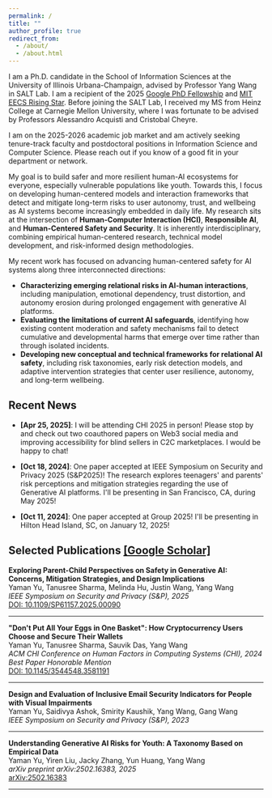 ```yaml
---
permalink: /
title: ""
author_profile: true
redirect_from: 
  - /about/
  - /about.html
---
```

I am a Ph.D. candidate in the School of Information Sciences at the <span class='fa-facebook-square'>University of Illinois Urbana-Champaign</span>, advised by Professor <span class='fa-facebook-square'>Yang Wang</span> in SALT Lab. I am a recipient of the 2025 <span class='text-colored'>[Google PhD Fellowship](https://research.google/programs-and-events/phd-fellowship/recipients/)</span> and <span class='text-colored'>[MIT EECS Rising Star](https://risingstars-eecs.mit.edu/participants/?y=2025&search_page=4)</span>. Before joining the SALT Lab, I received my MS from Heinz College at Carnegie Mellon University, where I was fortunate to be advised by Professors <span class='fa-facebook-square'>Alessandro Acquisti</span> and <span class='fa-facebook-square'>Cristobal Cheyre</span>.

<span class='required'> I am on the 2025-2026 academic job market and am actively seeking tenure-track faculty and postdoctoral positions in Information Science and Computer Science. Please reach out if you know of a good fit in your department or network.</span>

My goal is to build safer and more resilient human-AI ecosystems for everyone, especially vulnerable populations like youth. Towards this, I focus on developing human-centered models and interaction frameworks that detect and mitigate long-term risks to user autonomy, trust, and wellbeing as AI systems become increasingly embedded in daily life. My research sits at the intersection of **Human-Computer Interaction (HCI)**, **Responsible AI**, and **Human-Centered Safety and Security**. It is inherently interdisciplinary, combining empirical human-centered research, technical model development, and risk-informed design methodologies.

My recent work has focused on advancing human-centered safety for AI systems along three interconnected directions:

- **Characterizing emerging relational risks in AI-human interactions**, including manipulation, emotional dependency, trust distortion, and autonomy erosion during prolonged engagement with generative AI platforms.
- **Evaluating the limitations of current AI safeguards**, identifying how existing content moderation and safety mechanisms fail to detect cumulative and developmental harms that emerge over time rather than through isolated incidents.
- **Developing new conceptual and technical frameworks for relational AI safety**, including risk taxonomies, early risk detection models, and adaptive intervention strategies that center user resilience, autonomy, and long-term wellbeing.

Recent News
------
- **[Apr 25, 2025]**: I will be attending CHI 2025 in person! Please stop by and check out two coauthored papers on Web3 social media and improving accessibility for blind sellers in C2C marketplaces. I would be happy to chat!

- **[Oct 18, 2024]**: One paper accepted at IEEE Symposium on Security and Privacy 2025 (S&P2025)! The research explores teenagers' and parents' risk perceptions and mitigation strategies regarding the use of Generative AI platforms. I'll be presenting in San Francisco, CA, during May 2025!

- **[Oct 11, 2024]**: One paper accepted at Group 2025! I'll be presenting in Hilton Head Island, SC, on January 12, 2025!

Selected Publications [[Google Scholar]](https://scholar.google.com/citations?user=P4u5JI8AAAAJ&hl=en)
------

**Exploring Parent-Child Perspectives on Safety in Generative AI: Concerns, Mitigation Strategies, and Design Implications**  
Yaman Yu, Tanusree Sharma, Melinda Hu, Justin Wang, Yang Wang  
*IEEE Symposium on Security and Privacy (S&P), 2025*  
[DOI: 10.1109/SP61157.2025.00090](https://doi.org/10.1109/SP61157.2025.00090)

---

**"Don't Put All Your Eggs in One Basket": How Cryptocurrency Users Choose and Secure Their Wallets**  
Yaman Yu, Tanusree Sharma, Sauvik Das, Yang Wang  
*ACM CHI Conference on Human Factors in Computing Systems (CHI), 2024*  
*Best Paper Honorable Mention*  
[DOI: 10.1145/3544548.3581191](https://doi.org/10.1145/3544548.3581191)

---

**Design and Evaluation of Inclusive Email Security Indicators for People with Visual Impairments**  
Yaman Yu, Saidivya Ashok, Smirity Kaushik, Yang Wang, Gang Wang  
*IEEE Symposium on Security and Privacy (S&P), 2023*

---

**Understanding Generative AI Risks for Youth: A Taxonomy Based on Empirical Data**  
Yaman Yu, Yiren Liu, Jacky Zhang, Yun Huang, Yang Wang  
*arXiv preprint arXiv:2502.16383, 2025*  
[arXiv:2502.16383](https://arxiv.org/abs/2502.16383)

---




<!-- A data-driven personal website
======
Like many other Jekyll-based GitHub Pages templates, Academic Pages makes you separate the website's content from its form. The content & metadata of your website are in structured markdown files, while various other files constitute the theme, specifying how to transform that content & metadata into HTML pages. You keep these various markdown (.md), YAML (.yml), HTML, and CSS files in a public GitHub repository. Each time you commit and push an update to the repository, the [GitHub pages](https://pages.github.com/) service creates static HTML pages based on these files, which are hosted on GitHub's servers free of charge.

Many of the features of dynamic content management systems (like Wordpress) can be achieved in this fashion, using a fraction of the computational resources and with far less vulnerability to hacking and DDoSing. You can also modify the theme to your heart's content without touching the content of your site. If you get to a point where you've broken something in Jekyll/HTML/CSS beyond repair, your markdown files describing your talks, publications, etc. are safe. You can rollback the changes or even delete the repository and start over -- just be sure to save the markdown files! Finally, you can also write scripts that process the structured data on the site, such as [this one](https://github.com/academicpages/academicpages.github.io/blob/master/talkmap.ipynb) that analyzes metadata in pages about talks to display [a map of every location you've given a talk](https://academicpages.github.io/talkmap.html). -->

<!-- Getting started
======
1. Register a GitHub account if you don't have one and confirm your e-mail (required!)
1. Fork [this repository](https://github.com/academicpages/academicpages.github.io) by clicking the "fork" button in the top right. 
1. Go to the repository's settings (rightmost item in the tabs that start with "Code", should be below "Unwatch"). Rename the repository "[your GitHub username].github.io", which will also be your website's URL.
1. Set site-wide configuration and create content & metadata (see below -- also see [this set of diffs](http://archive.is/3TPas) showing what files were changed to set up [an example site](https://getorg-testacct.github.io) for a user with the username "getorg-testacct")
1. Upload any files (like PDFs, .zip files, etc.) to the files/ directory. They will appear at https://[your GitHub username].github.io/files/example.pdf.  
1. Check status by going to the repository settings, in the "GitHub pages" section -->

<!-- Site-wide configuration
------
The main configuration file for the site is in the base directory in [_config.yml](https://github.com/academicpages/academicpages.github.io/blob/master/_config.yml), which defines the content in the sidebars and other site-wide features. You will need to replace the default variables with ones about yourself and your site's github repository. The configuration file for the top menu is in [_data/navigation.yml](https://github.com/academicpages/academicpages.github.io/blob/master/_data/navigation.yml). For example, if you don't have a portfolio or blog posts, you can remove those items from that navigation.yml file to remove them from the header. 

Create content & metadata
------
For site content, there is one markdown file for each type of content, which are stored in directories like _publications, _talks, _posts, _teaching, or _pages. For example, each talk is a markdown file in the [_talks directory](https://github.com/academicpages/academicpages.github.io/tree/master/_talks). At the top of each markdown file is structured data in YAML about the talk, which the theme will parse to do lots of cool stuff. The same structured data about a talk is used to generate the list of talks on the [Talks page](https://academicpages.github.io/talks), each [individual page](https://academicpages.github.io/talks/2012-03-01-talk-1) for specific talks, the talks section for the [CV page](https://academicpages.github.io/cv), and the [map of places you've given a talk](https://academicpages.github.io/talkmap.html) (if you run this [python file](https://github.com/academicpages/academicpages.github.io/blob/master/talkmap.py) or [Jupyter notebook](https://github.com/academicpages/academicpages.github.io/blob/master/talkmap.ipynb), which creates the HTML for the map based on the contents of the _talks directory).

**Markdown generator**

I have also created [a set of Jupyter notebooks](https://github.com/academicpages/academicpages.github.io/tree/master/markdown_generator
) that converts a CSV containing structured data about talks or presentations into individual markdown files that will be properly formatted for the Academic Pages template. The sample CSVs in that directory are the ones I used to create my own personal website at stuartgeiger.com. My usual workflow is that I keep a spreadsheet of my publications and talks, then run the code in these notebooks to generate the markdown files, then commit and push them to the GitHub repository.

How to edit your site's GitHub repository
------
Many people use a git client to create files on their local computer and then push them to GitHub's servers. If you are not familiar with git, you can directly edit these configuration and markdown files directly in the github.com interface. Navigate to a file (like [this one](https://github.com/academicpages/academicpages.github.io/blob/master/_talks/2012-03-01-talk-1.md) and click the pencil icon in the top right of the content preview (to the right of the "Raw | Blame | History" buttons). You can delete a file by clicking the trashcan icon to the right of the pencil icon. You can also create new files or upload files by navigating to a directory and clicking the "Create new file" or "Upload files" buttons. 

Example: editing a markdown file for a talk
![Editing a markdown file for a talk](/images/editing-talk.png)

For more info
------
More info about configuring Academic Pages can be found in [the guide](https://academicpages.github.io/markdown/). The [guides for the Minimal Mistakes theme](https://mmistakes.github.io/minimal-mistakes/docs/configuration/) (which this theme was forked from) might also be helpful. -->
